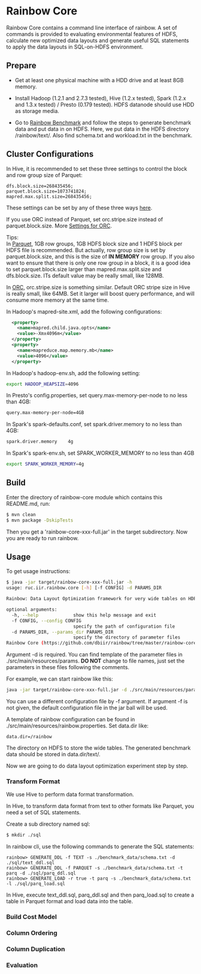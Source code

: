 # Rainbow Core

Rainbow Core contains a command line interface of rainbow.
A set of commands is provided to evaluating environmental features of
HDFS, calculate new optimized data layouts and generate useful SQL
statements to apply the data layouts in SQL-on-HDFS environment.

## Prepare

- Get at least one physical machine with a HDD drive and at least 8GB memory.

- Install Hadoop (1.2.1 and 2.7.3 tested), Hive (1.2.x tested), Spark (1.2.x and 1.3.x tested) / Presto (0.179 tested).
HDFS datanode should use HDD as storage media.

- Go to [Rainbow Benchmark](https://github.com/dbiir/rainbow/tree/master/rainbow-benchmark)
  and follow the steps to generate benchmark data and put data in on HDFS.
  Here, we put data in the HDFS directory /rainbow/text/.
  Also find schema.txt and workload.txt in the benchmark.

## Cluster Configurations
In Hive, it is recommended to set these three settings to
control the block and row group size of Parquet:
```
dfs.block.size=268435456;
parquet.block.size=1073741824;
mapred.max.split.size=268435456;
```

These settings can be set by any of these three ways [here](https://cwiki.apache.org/confluence/display/Hive/AdminManual+Configuration).

If you use ORC instead of Parquet,
set orc.stripe.size instead of parquet.block.size.
More [Settings for ORC](https://orc.apache.org/docs/hive-config.html).

>
Tips:\
In [Parquet](http://parquet.apache.org/documentation/latest/),
1GB row groups, 1GB HDFS block size and 1 HDFS block per HDFS file
is recommended. But actually,
row group size is set by parquet.block.size, and this is the size of **IN MEMORY**
row group. If you also want to ensure that there is only one row group in a block,
it is a good idea to set parquet.block.size larger than mapred.max.split.size and
dfs.block.size. ITs default value may be really small, like 128MB.
>
In [ORC](https://orc.apache.org/docs/hive-config.html),
orc.stripe.size is something similar. Default ORC stripe size in Hive is
really small, like 64MB. Set it larger will boost query performance, and
will consume more memory at the same time.
>

In Hadoop's mapred-site.xml, add the following configurations:
```xml
  <property>
    <name>mapred.child.java.opts</name>
    <value>-Xmx4096m</value>
  </property>
  <property>
    <name>mapreduce.map.memory.mb</name>
    <value>4096</value>
  </property>
```

In Hadoop's hadoop-env.sh, add the following setting:
```sh
export HADOOP_HEAPSIZE=4096
```

In Presto's config.properties, set query.max-memory-per-node to no less than 4GB:
```sh
query.max-memory-per-node=4GB
```

In Spark's spark-defaults.conf, set spark.driver.memory to no less than 4GB:
```sh
spark.driver.memory    4g
```

In Spark's spark-env.sh, set SPARK_WORKER_MEMORY to no less than 4GB
```sh
export SPARK_WORKER_MEMORY=4g
```

## Build

Enter the directory of rainbow-core module which contains this README.md, run:
```bash
$ mvn clean
$ mvn package -DskipTests
```

Then you get a 'rainbow-core-xxx-full.jar' in the target subdirectory.
Now you are ready to run rainbow.

## Usage

To get usage instructions:
```bash
$ java -jar target/rainbow-core-xxx-full.jar -h
usage: ruc.iir.rainbow.core [-h] [-f CONFIG] -d PARAMS_DIR

Rainbow: Data Layout Optimization framework for very wide tables on HDFS.

optional arguments:
  -h, --help             show this help message and exit
  -f CONFIG, --config CONFIG
                         specify the path of configuration file
  -d PARAMS_DIR, --params_dir PARAMS_DIR
                         specify the directory of parameter files
Rainbow Core (https://github.com/dbiir/rainbow/tree/master/rainbow-core).
```

Argument -d is required. You can find template of the parameter files
in ./src/main/resources/params. **DO NOT** change to file names,
just set the parameters in these files following the comments.

For example, we can start rainbow like this:
```bash
java -jar target/rainbow-core-xxx-full.jar -d ./src/main/resources/params
```

You can use a different configuration file by -f argument.
If argument -f is not given, the default configuration file in the jar ball will be used.

A template of rainbow configuration can be found in ./src/main/resources/rainbow.properties.
Set data.dir like:
```
data.dir=/rainbow
```
The directory on HDFS to store the wide tables. The generated benchmark data
should be stored in data.dir/text/.

Now we are going to do data layout optimization experiment step by step.

### Transform Format

We use Hive to perform data format transformation.

In Hive, to transform data format from text to other formats like Parquet,
you need a set of SQL statements.

Create a sub directory named sql:
```bash
$ mkdir ./sql
```

In rainbow cli, use the following commands to generate the SQL statements:
```
rainbow> GENERATE_DDL -f TEXT -s ./benchmark_data/schema.txt -d ./sql/text_ddl.sql
rainbow> GENERATE_DDL -f PARQUET -s ./benchmark_data/schema.txt -t parq -d ./sql/parq_ddl.sql
rainbow> GENERATE_LOAD -r true -t parq -s ./benchmark_data/schema.txt -l ./sql/parq_load.sql
```

In Hive, execute text_ddl.sql, parq_ddl.sql and then parq_load.sql
to create a table in Parquet format and load data into the table.

### Build Cost Model

### Column Ordering

### Column Duplication

### Evaluation

